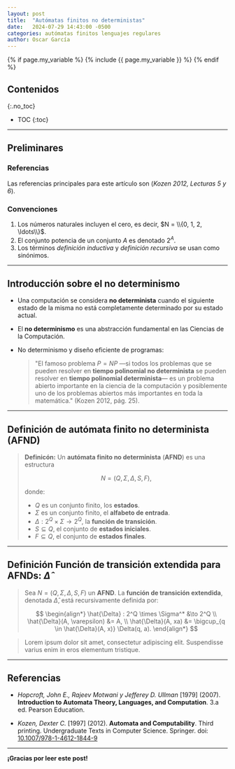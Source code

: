 ```yaml
---
layout: post
title:  "Autómatas finitos no deterministas"
date:   2024-07-29 14:43:00 -0500
categories: autómatas finitos lenguajes regulares
author: Oscar García
---
```


{% if page.my_variable %}
  {% include {{ page.my_variable }} %}
{% endif %}

## Contenidos
{:.no_toc}

* TOC
{:toc}

---
## Preliminares

### Referencias

Las referencias principales para este artículo son (*Kozen 2012, Lecturas 5 y 6*).

### Convenciones

1. Los números naturales incluyen el cero, es decir, $N = \\{0, 1, 2, \ldots\\}$.
2. El conjunto potencia de un conjunto $A$ es denotado $2^A$.
3. Los términos *definición inductiva* y *definición recursiva* se usan como sinónimos.

---

## Introducción sobre el no determinismo

- Una computación se considera **no determinista** cuando el siguiente estado de la misma no está completamente determinado por su estado actual. 

- El **no determinismo** es una abstracción fundamental en las Ciencias de la Computación. 

- No determinismo y diseño eficiente de programas:

  > "El famoso problema $P = NP$ —si todos los problemas que se pueden resolver en **tiempo polinomial no determinista** se pueden resolver en **tiempo polinomial determinista**— es un problema abierto importante en la ciencia de la computación y posiblemente uno de los problemas abiertos más importantes en toda la matemática." (Kozen 2012, pág. 25).

---

## Definición de autómata finito no determinista (AFND)

> **Definicón:** Un **autómata finito no determinista** (**AFND**) es una estructura
>
> $$N = (Q, \Sigma, \Delta, S, F),$$
>
> donde:
>
> - $Q$ es un conjunto finito, los **estados**.
> - $\Sigma$ es un conjunto finito, el **alfabeto de entrada**.
> - $\Delta : 2^Q \times \Sigma \to 2^Q$, la **función de transición**.
> - $S \subseteq Q$, el conjunto de **estados iniciales**.
> - $F \subseteq Q$, el conjunto de **estados finales**.

---

## Definición Función de transición extendida para AFNDs: $\hat{\Delta}$

> Sea $N = (Q, \Sigma, \Delta, S, F)$ un **AFND**. La **función de transición extendida**, denotada $\hat{\Delta}$, está recursivamente definida por:
>
> $$
> \begin{align*}
>     \hat{\Delta} : 2^Q \times \Sigma^* &\to 2^Q \\
>     \hat{\Delta}(A, \varepsilon) &= A, \\
>     \hat{\Delta}(A, xa) &= \bigcup_{q \in \hat{\Delta}(A, x)} \Delta(q, a).
> \end{align*}
> $$

<blockquote class="green">Lorem ipsum dolor sit amet, consectetur adipiscing elit. Suspendisse varius enim in eros elementum tristique.</blockquote>

---

## Referencias

- _Hopcroft, John E., Rajeev Motwani y Jefferey D. Ullman_ [1979] (2007). **Introduction to Automata Theory, Languages, and Computation**. 3.a ed. Pearson Education.

- _Kozen, Dexter C._ [1997] (2012). **Automata and Computability**. Third printing. Undergraduate Texts in Computer Science. Springer. doi: [10.1007/978-1-4612-1844-9](https://doi.org/10.1007/978-1-4612-1844-9)

---

**¡Gracias por leer este post!**
